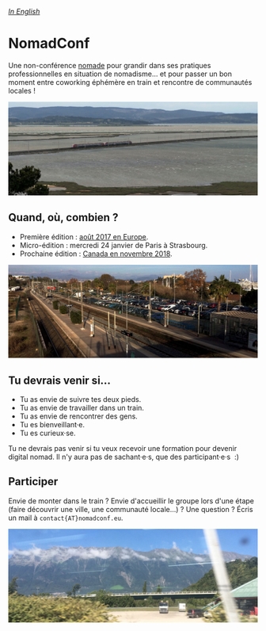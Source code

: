 _[In English](./en)_

# NomadConf

Une non-conférence [nomade](conference-nomade) pour grandir dans ses pratiques professionnelles en situation de nomadisme… et pour passer un bon moment entre coworking éphémère en train et rencontre de communautés locales !

![La voie Paris - Barcelone à hauteur de l'île de Sainte-Lucie](/img/lucie.jpg)

## Quand, où, combien ?

- Première édition : [août 2017 en Europe](edition-1).
- Micro-édition : mercredi 24 janvier de Paris à Strasbourg.
- Prochaine édition : [Canada en novembre 2018](canada-2018).

![La voie Barcelone - Nice à hauteur d'Antibes](/img/antibes.jpg)

## Tu devrais venir si…

- Tu as envie de suivre tes deux pieds.
- Tu as envie de travailler dans un train.
- Tu as envie de rencontrer des gens.
- Tu es bienveillant·e.
- Tu es curieux·se.

Tu ne devrais pas venir si tu veux recevoir une formation pour devenir digital nomad. Il n'y aura pas de sachant·e·s, que des participant·e·s  :)


## Participer

Envie de monter dans le train ? Envie d'accueillir le groupe lors d'une étape (faire découvrir une ville, une communauté locale…) ? Une question ? Écris un mail à `contact{AT}nomadconf.eu`.

![La voie Milan - Paris](/img/milano.jpg)
